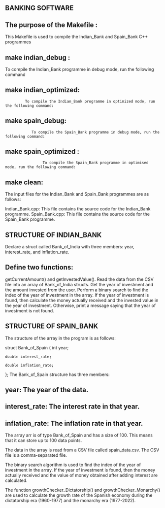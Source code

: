 ##                          BANKING SOFTWARE
                                              
## The purpose of the Makefile : 
This Makefile is used to compile the Indian_Bank and Spain_Bank C++ programmes
## make indian_debug :  
To compile the Indian_Bank programme in debug mode, run the following command

## make indian_optimized:
             To compile the Indian_Bank programme in optimized mode, run the following command:
     
## make spain_debug:
                To compile the Spain_Bank programme in debug mode, run the following command:

## make spain_optimized : 
                     To compile the Spain_Bank programme in optimised mode, run the following command:

## make clean:
The input files for the Indian_Bank and Spain_Bank programmes are as follows:

Indian_Bank.cpp: This file contains the source code for the Indian_Bank programme.
Spain_Bank.cpp: This file contains the source code for the Spain_Bank programme.

##             STRUCTURE OF INDIAN_BANK
Declare a struct called Bank_of_India with three members: 
year, interest_rate, and inflation_rate.
## Define two functions:
getCurrentAmount() and getInvestedValue().
Read the data from the CSV file into an array of Bank_of_India structs.
Get the year of investment and the amount invested from the user.
Perform a binary search to find the index of the year of investment in the array.
If the year of investment is found, then calculate the money actually received and the invested value in the year of investment.
Otherwise, print a message saying that the year of investment is not found.

## STRUCTURE OF SPAIN_BANK

 The structure of the array in the program is as follows:

struct Bank_of_Spain {
    int year;
    
    double interest_rate;
    
    double inflation_rate;
};
The Bank_of_Spain structure has three members:

## year: The year of the data.
## interest_rate: The interest rate in that year.
## inflation_rate: The inflation rate in that year.
The array arr is of type Bank_of_Spain and has a size of 100. This means that it can store up to 100 data points.

The data in the array is read from a CSV file called spain_data.csv. The CSV file is a comma-separated file.

The binary search algorithm is used to find the index of the year of investment in the array. If the year of investment is found, then the money actually received and the value of money obtained after adding interest are calculated.

The function growthChecker_Dictatorship() and growthChecker_Monarchy() are used to calculate the growth rate of the Spanish economy during the dictatorship era (1960-1977) and the monarchy era (1977-2022).
